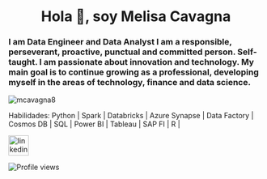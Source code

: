 <h1 align="center">Hola 👋, soy Melisa Cavagna</h1>
<h3 align="left">I am Data Engineer and Data Analyst
I am a responsible, perseverant, proactive, punctual and committed person. Self-taught. I am passionate about innovation and technology.
My main goal is to continue growing as a professional, developing myself in the areas of technology, finance and data science. </h3>

<p align="left"> <img src="https://komarev.com/ghpvc/?username=mcavagna8&label=Profile%20views&color=0e75b6&style=flat" alt=" mcavagna8" /> </p>

Habilidades: Python | Spark | Databricks | Azure Synapse | Data Factory | Cosmos DB | SQL | Power BI | Tableau | SAP FI | R |


[<img src='https://cdn.jsdelivr.net/npm/simple-icons@3.0.1/icons/linkedin.svg' alt='linkedin' height='40'>](https://www.linkedin.com/in/https://www.linkedin.com/in/melisacavagna//)  


![Profile views](https://gpvc.arturio.dev/mcavagna8)  

